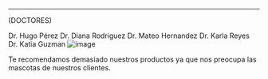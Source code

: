 ---


(DOCTORES)



Dr. Hugo Pérez
Dr. Diana Rodriguez
Dr. Mateo Hernandez
Dr. Karla Reyes
Dr. Katia Guzman 
![image](https://user-images.githubusercontent.com/100052822/166015792-bbfb4b1c-0261-4df7-9423-033de1eadb46.png)


Te recomendamos demasiado nuestros productos ya que nos preocupa las mascotas de nuestros clientes.

